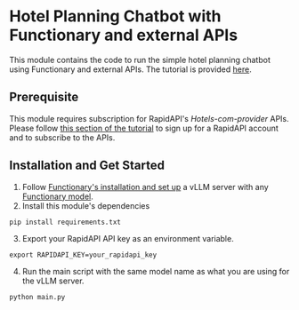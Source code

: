 # Hotel Planning Chatbot with Functionary and external APIs

This module contains the code to run the simple hotel planning chatbot using Functionary and external APIs. The tutorial is provided [here](https://app.archbee.com/public/PREVIEW-hxp_DUA-ZUQ1iDZeDwYM9/PREVIEW-3l3pn7rtmGko_Wi_ZPRFR).

## Prerequisite

This module requires subscription for RapidAPI's *Hotels-com-provider* APIs. Please follow [this section of the tutorial](https://app.archbee.com/public/PREVIEW-hxp_DUA-ZUQ1iDZeDwYM9/PREVIEW-3l3pn7rtmGko_Wi_ZPRFR#2DYqV) to sign up for a RapidAPI account and to subscribe to the APIs.

## Installation and Get Started

1. Follow [Functionary's installation and set up](https://github.com/MeetKai/functionary?tab=readme-ov-file#setup) a vLLM server with any [Functionary model](https://huggingface.co/meetkai).
2. Install this module's dependencies
```shell
pip install requirements.txt
```
3. Export your RapidAPI API key as an environment variable.
```shell
export RAPIDAPI_KEY=your_rapidapi_key
```
4. Run the main script with the same model name as what you are using for the vLLM server.
```shell
python main.py
```